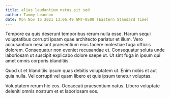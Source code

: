 ```yaml
---
title: alias laudantium natus sit sed
author: Tammy Leannon
date: Mon Nov 15 2021 13:06:49 GMT-0500 (Eastern Standard Time)
---
```

Tempore ea quis deserunt temporibus rerum nulla esse. Harum sequi voluptatibus corrupti ipsam quae architecto pariatur et illum. Vero accusantium nesciunt praesentium eius facere molestiae fuga officiis dolorem. Consequatur non eveniet recusandae et. Consequatur soluta unde laboriosam ut suscipit explicabo dolore saepe ut. Ut sint fuga in ipsum qui amet omnis corporis blanditiis.

 Quod ut et blanditiis ipsum quas debitis voluptatem ut. Enim nobis et aut quia nulla. Vel corrupti vel quam libero et quis ipsum tenetur voluptas.

 Voluptatem rerum hic eos. Occaecati praesentium natus. Libero voluptate deleniti omnis nostrum et et laboriosam eos.